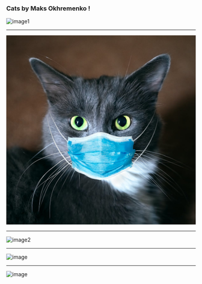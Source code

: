 ### Cats by Maks Okhremenko !
![image1](https://images11.esquire.ru/upload/img_cache/acf/acfbe9979332a4bab9cec3485f678f61_ce_1080x673x0x0_cropped_960x600.jpg)
* * *
![image](file-20200803-24-50u91u.jpg)
* * *
![image2](https://usa.one/wp-content/uploads/2021/03/%D0%9A%D0%BE%D1%82-%D0%BD%D0%B0%D1%81%D0%BB%D0%B0%D0%B6%D0%B4%D0%B0%D0%B2%D1%88%D0%B8%D0%B9%D1%81%D1%8F-%D1%81%D0%BF%D0%B0-%D0%B4%D0%BD%D0%B5%D0%BC-%D0%BD%D0%B0-%D0%B2%D0%B8%D1%80%D1%83%D1%81%D0%BD%D0%BE%D0%BC-%D0%B2%D0%B8%D0%B4%D0%B5%D0%BE-%D1%81%D1%82%D0%B0%D0%BB-%D0%B7%D0%B2%D0%B5%D0%B7%D0%B4%D0%BE%D0%B9-%D0%B8%D0%BD%D1%82%D0%B5%D1%80%D0%BD%D0%B5%D1%82%D0%B0.jpeg)
* * *
![image](https://i.pinimg.com/736x/dc/e0/3b/dce03b2e24d711a00080e4875a7e5137.jpg)
* * *
![image](https://wallpaperaccess.com/full/32073.jpg)
